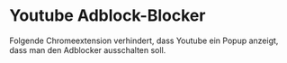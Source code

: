 # Youtube Adblock-Blocker
Folgende Chromeextension verhindert, dass Youtube ein Popup anzeigt, dass man den Adblocker ausschalten soll.
